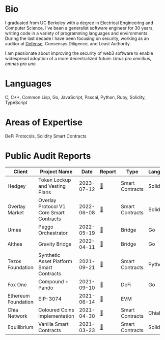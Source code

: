 # Bio

I graduated from UC Berkeley with a degree in Electrical Engineering and Computer Science. I’ve been a generalist software engineer for 30 years, writing code in a variety of programming languages and environments. During the last decade I have been focusing on security, working as an auditor at [Defense](https://thesis.co/defense), Consensys Diligence, and Least Authority.

I am passionate about improving the security of web3 software to enable widespread adoption of a more decentralized future. _Unus pro omnibus, omnes pro uno._

# Languages

C, C++, Common Lisp, Go, JavaScript, Pascal, Python, Ruby, Solidity, TypeScript

# Areas of Expertise

DeFi Protocols, Solidity Smart Contracts

# Public Audit Reports

| Client              | Project Name                             | Date       | Report                                                                                                                                                                                       | Type            | Language |
| ------------------- | ---------------------------------------- | ---------- | -------------------------------------------------------------------------------------------------------------------------------------------------------------------------------------------- | --------------- | -------- |
| Hedgey              | Token Lockup and Vesting Plans           | 2023-07-12 | [📄](https://davidbraundefense.github.io/DavidBraunDefense/Audit%20Reports/Consensys%20Diligence/hedgey-token-plans-audit-2023-06.pdf)                                                         | Smart Contracts | Solidity |
| Overlay Market      | Overlay Protocol V1 Core Smart Contracts | 2022-06-08 | [📄](https://davidbraundefense.github.io/DavidBraunDefense/Audit%20Reports/Least%20Authority/LeastAuthority_Overlay_Market_V1_Core_Smart_Contracts_Final_Audit_Report.pdf)                     | Smart Contracts | Solidity |
| Umee                | Peggo Orchestrator                       | 2022-05-19 | [📄](https://davidbraundefense.github.io/DavidBraunDefense/Audit%20Reports/Least%20Authority/LeastAuthority_Umee_Peggo_Orchestrator_Updated_Final_Audit_Report.pdf)                            | Bridge          | Go       |
| Althea              | Gravity Bridge                           | 2022-04-11 | [📄](https://davidbraundefense.github.io/DavidBraunDefense/Audit%20Reports/Least%20Authority/LeastAuthority_Althea_Gravity%20Bridge_Final_Audit_Report.pdf)                                    | Bridge          | Go       |
| Tezos Foundation    | Synthetic Asset Platform Smart Contracts | 2021-09-21 | [📄](https://davidbraundefense.github.io/DavidBraunDefense/Audit%20Reports/Least%20Authority/Least-Authority-Tezos-Foundation-Synthetic-Asset-Platform-Smart-Contracts-Final-Audit-Report.pdf) | Smart Contracts | Python   |
| Fox One             | Compound + Pando                         | 2021-09-10 | [📄](https://davidbraundefense.github.io/DavidBraunDefense/Audit%20Reports/Least%20Authority/LeastAuthority_FoxOne_Compound_Pando_Final_Audit_Report.pdf)                                      | DeFi            | Go       |
| Ethereum Foundation | EIP-3074                                 | 2021-06-14 | [📄](https://davidbraundefense.github.io/DavidBraunDefense/Audit%20Reports/Least%20Authority/LeastAuthority_Ethereum_Foundation_EIP-3074_Final_Audit_Report.pdf)                               | EVM             |
| Chia Network        | Coloured Coins Implementation            | 2021-04-30 | [📄](https://davidbraundefense.github.io/DavidBraunDefense/Audit%20Reports/Least%20Authority/LeastAuthority_Chia_Network_Coloured_Coin_Implementation_Final_Audit_Report.pdf)                  | Smart Contracts | Chialisp |
| Equilibrium         | Vanilla Smart Contracts                  | 2021-03-23 | [📄](https://davidbraundefense.github.io/DavidBraunDefense/Audit%20Reports/Least%20Authority/LeastAuthority_Equilibrium_Vanilla_Contracts_Final_Audit_Report.pdf)                              | Smart Contracts | Solidity |
